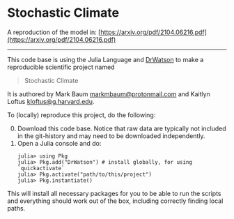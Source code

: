 # Stochastic Climate

A reproduction of the model in: [https://arxiv.org/pdf/2104.06216.pdf](https://arxiv.org/pdf/2104.06216.pdf)

-----

This code base is using the Julia Language and [DrWatson](https://juliadynamics.github.io/DrWatson.jl/stable/)
to make a reproducible scientific project named
> Stochastic Climate

It is authored by Mark Baum <markmbaum@protonmail.com> and Kaitlyn Loftus <kloftus@g.harvard.edu>.

To (locally) reproduce this project, do the following:

0. Download this code base. Notice that raw data are typically not included in the
   git-history and may need to be downloaded independently.
1. Open a Julia console and do:
   ```
   julia> using Pkg
   julia> Pkg.add("DrWatson") # install globally, for using `quickactivate`
   julia> Pkg.activate("path/to/this/project")
   julia> Pkg.instantiate()
   ```

This will install all necessary packages for you to be able to run the scripts and
everything should work out of the box, including correctly finding local paths.
